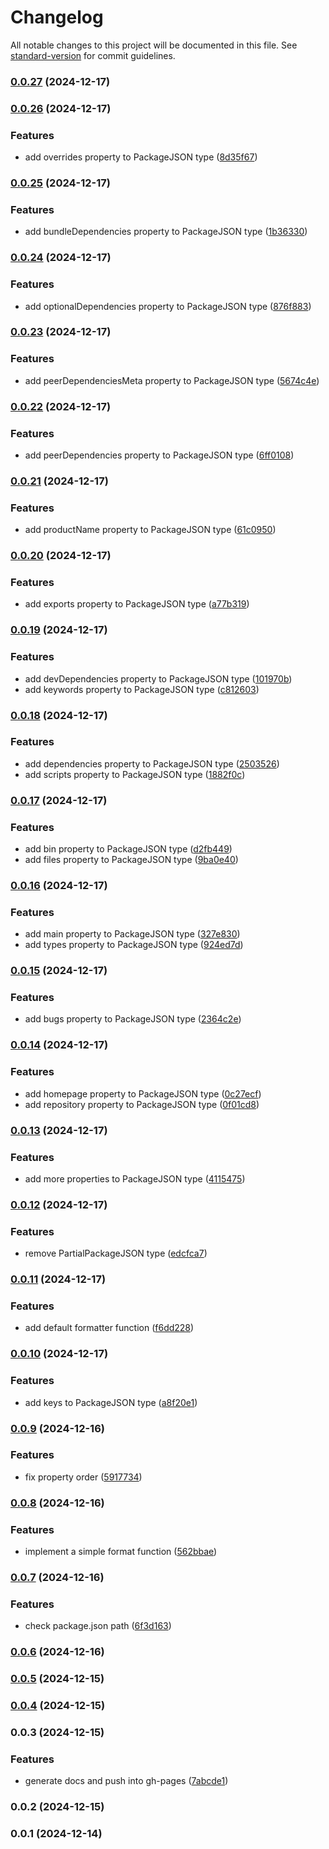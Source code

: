 # Changelog

All notable changes to this project will be documented in this file. See [standard-version](https://github.com/conventional-changelog/standard-version) for commit guidelines.

### [0.0.27](https://github.com/rdarida/prettypkg/compare/v0.0.26...v0.0.27) (2024-12-17)

### [0.0.26](https://github.com/rdarida/prettypkg/compare/v0.0.25...v0.0.26) (2024-12-17)


### Features

* add overrides property to PackageJSON type ([8d35f67](https://github.com/rdarida/prettypkg/commit/8d35f6723e4ce6dd4606c8612739ecef3b9595dd))

### [0.0.25](https://github.com/rdarida/prettypkg/compare/v0.0.24...v0.0.25) (2024-12-17)


### Features

* add bundleDependencies property to PackageJSON type ([1b36330](https://github.com/rdarida/prettypkg/commit/1b36330db668c3b06edd22fad8d0e238e9530410))

### [0.0.24](https://github.com/rdarida/prettypkg/compare/v0.0.23...v0.0.24) (2024-12-17)


### Features

* add optionalDependencies property to PackageJSON type ([876f883](https://github.com/rdarida/prettypkg/commit/876f8835cefdde5b8bc407ad97537b4a66f95014))

### [0.0.23](https://github.com/rdarida/prettypkg/compare/v0.0.22...v0.0.23) (2024-12-17)


### Features

* add peerDependenciesMeta property to PackageJSON type ([5674c4e](https://github.com/rdarida/prettypkg/commit/5674c4eace2649b6df60855e0897176c4faf029f))

### [0.0.22](https://github.com/rdarida/prettypkg/compare/v0.0.21...v0.0.22) (2024-12-17)


### Features

* add peerDependencies property to PackageJSON type ([6ff0108](https://github.com/rdarida/prettypkg/commit/6ff01088440c64a6a06746bbad71c3f857eb385d))

### [0.0.21](https://github.com/rdarida/prettypkg/compare/v0.0.20...v0.0.21) (2024-12-17)


### Features

* add productName property to PackageJSON type ([61c0950](https://github.com/rdarida/prettypkg/commit/61c0950a78e312b86b9125170eb836b5db31bb09))

### [0.0.20](https://github.com/rdarida/prettypkg/compare/v0.0.19...v0.0.20) (2024-12-17)


### Features

* add exports property to PackageJSON type ([a77b319](https://github.com/rdarida/prettypkg/commit/a77b319f70f9d73feb55047f3332ff5550e44f15))

### [0.0.19](https://github.com/rdarida/prettypkg/compare/v0.0.18...v0.0.19) (2024-12-17)


### Features

* add devDependencies property to PackageJSON type ([101970b](https://github.com/rdarida/prettypkg/commit/101970b18ea73fbd25d64bfb2467e39fb2c61233))
* add keywords property to PackageJSON type ([c812603](https://github.com/rdarida/prettypkg/commit/c81260387c7634e61907a4b7fa0000baad035f31))

### [0.0.18](https://github.com/rdarida/prettypkg/compare/v0.0.17...v0.0.18) (2024-12-17)


### Features

* add dependencies property to PackageJSON type ([2503526](https://github.com/rdarida/prettypkg/commit/25035267a81aa136644978f152b466e8c8bd9124))
* add scripts property to PackageJSON type ([1882f0c](https://github.com/rdarida/prettypkg/commit/1882f0c69a54332df5f3dbf912477048502ea5e2))

### [0.0.17](https://github.com/rdarida/prettypkg/compare/v0.0.16...v0.0.17) (2024-12-17)


### Features

* add bin property to PackageJSON type ([d2fb449](https://github.com/rdarida/prettypkg/commit/d2fb449e2e0cec0b5d551b9856963c1d3524f8bb))
* add files property to PackageJSON type ([9ba0e40](https://github.com/rdarida/prettypkg/commit/9ba0e400bf4b170552a0867f07ccacca735e7366))

### [0.0.16](https://github.com/rdarida/prettypkg/compare/v0.0.15...v0.0.16) (2024-12-17)


### Features

* add main property to PackageJSON type ([327e830](https://github.com/rdarida/prettypkg/commit/327e8304a839864ed93c3ea693786f05b8649713))
* add types property to PackageJSON type ([924ed7d](https://github.com/rdarida/prettypkg/commit/924ed7d511ecb782e1e3397df82b276372b0a528))

### [0.0.15](https://github.com/rdarida/prettypkg/compare/v0.0.14...v0.0.15) (2024-12-17)


### Features

* add bugs property to PackageJSON type ([2364c2e](https://github.com/rdarida/prettypkg/commit/2364c2eeecd3ec86c446d9778b84e1ec8453cf8c))

### [0.0.14](https://github.com/rdarida/prettypkg/compare/v0.0.13...v0.0.14) (2024-12-17)


### Features

* add homepage property to PackageJSON type ([0c27ecf](https://github.com/rdarida/prettypkg/commit/0c27ecfd56013b397247347e4d5ce6079fa97973))
* add repository property to PackageJSON type ([0f01cd8](https://github.com/rdarida/prettypkg/commit/0f01cd8a0f0767d2bf332122ecf618cdebfce7ac))

### [0.0.13](https://github.com/rdarida/prettypkg/compare/v0.0.12...v0.0.13) (2024-12-17)


### Features

* add more properties to PackageJSON type ([4115475](https://github.com/rdarida/prettypkg/commit/411547501c89e1a28e04199881cbbb4cd9d6ec4e))

### [0.0.12](https://github.com/rdarida/prettypkg/compare/v0.0.11...v0.0.12) (2024-12-17)


### Features

* remove PartialPackageJSON type ([edcfca7](https://github.com/rdarida/prettypkg/commit/edcfca798e2d8598b9ff8bb333d1c51b335bda84))

### [0.0.11](https://github.com/rdarida/prettypkg/compare/v0.0.10...v0.0.11) (2024-12-17)


### Features

* add default formatter function ([f6dd228](https://github.com/rdarida/prettypkg/commit/f6dd22806ee6bf7e32d6579bfb1f336aaef1872c))

### [0.0.10](https://github.com/rdarida/prettypkg/compare/v0.0.9...v0.0.10) (2024-12-17)


### Features

* add keys to PackageJSON type ([a8f20e1](https://github.com/rdarida/prettypkg/commit/a8f20e1a3461a272a0005e57168b41c1c317fad7))

### [0.0.9](https://github.com/rdarida/prettypkg/compare/v0.0.8...v0.0.9) (2024-12-16)


### Features

* fix property order ([5917734](https://github.com/rdarida/prettypkg/commit/591773496a7d0bcc4e6aa6d808334db16ad7417f))

### [0.0.8](https://github.com/rdarida/prettypkg/compare/v0.0.7...v0.0.8) (2024-12-16)


### Features

* implement a simple format function ([562bbae](https://github.com/rdarida/prettypkg/commit/562bbae6e57230be4ce9114fa36fb22645c399cb))

### [0.0.7](https://github.com/rdarida/prettypkg/compare/v0.0.6...v0.0.7) (2024-12-16)


### Features

* check package.json path ([6f3d163](https://github.com/rdarida/prettypkg/commit/6f3d1638d3b7e61c709673bbbaa3c65b7de7a2f8))

### [0.0.6](https://github.com/rdarida/prettypkg/compare/v0.0.5...v0.0.6) (2024-12-16)

### [0.0.5](https://github.com/rdarida/prettypkg/compare/v0.0.4...v0.0.5) (2024-12-15)

### [0.0.4](https://github.com/rdarida/prettypkg/compare/v0.0.3...v0.0.4) (2024-12-15)

### 0.0.3 (2024-12-15)


### Features

* generate docs and push into gh-pages ([7abcde1](https://github.com/rdarida/prettypkg/commit/7abcde12bcefe47d024d06aaf89e70e600e570e9))

### 0.0.2 (2024-12-15)

### 0.0.1 (2024-12-14)
